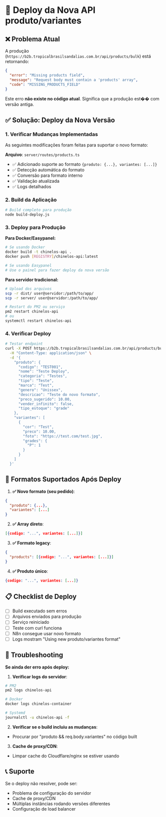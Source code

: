 # 🚀 Deploy da Nova API produto/variantes

## ❌ Problema Atual

A produção (`https://b2b.tropicalbrasilsandalias.com.br/api/products/bulk`) está retornando:

```json
{
  "error": "Missing products field",
  "message": "Request body must contain a 'products' array",
  "code": "MISSING_PRODUCTS_FIELD"
}
```

Este erro **não existe no código atual**. Significa que a produção est�� com versão antiga.

## ✅ Solução: Deploy da Nova Versão

### 1. Verificar Mudanças Implementadas

As seguintes modificações foram feitas para suportar o novo formato:

**Arquivo**: `server/routes/products.ts`

- ✅ Adicionado suporte ao formato `{produto: {...}, variantes: [...]}`
- ✅ Detecção automática do formato
- ✅ Conversão para formato interno
- ✅ Validação atualizada
- ✅ Logs detalhados

### 2. Build da Aplicação

```bash
# Build completo para produção
node build-deploy.js
```

### 3. Deploy para Produção

**Para Docker/Easypanel:**

```bash
# Se usando Docker
docker build -t chinelos-api .
docker push [REGISTRY]/chinelos-api:latest

# Se usando Easypanel
# Use o painel para fazer deploy da nova versão
```

**Para servidor tradicional:**

```bash
# Upload dos arquivos
scp -r dist/ user@servidor:/path/to/app/
scp -r server/ user@servidor:/path/to/app/

# Restart do PM2 ou serviço
pm2 restart chinelos-api
# ou
systemctl restart chinelos-api
```

### 4. Verificar Deploy

```bash
# Testar endpoint
curl -X POST https://b2b.tropicalbrasilsandalias.com.br/api/products/bulk \
  -H "Content-Type: application/json" \
  -d '{
    "produto": {
      "codigo": "TEST001",
      "nome": "Teste Deploy",
      "categoria": "Testes",
      "tipo": "Teste",
      "marca": "Test",
      "genero": "Unissex",
      "descricao": "Teste do novo formato",
      "preco_sugerido": 10.00,
      "vender_infinito": false,
      "tipo_estoque": "grade"
    },
    "variantes": [
      {
        "cor": "Test",
        "preco": 10.00,
        "foto": "https://test.com/test.jpg",
        "grades": {
          "P": 1
        }
      }
    ]
  }'
```

## 🔄 Formatos Suportados Após Deploy

1. **✅ Novo formato (seu pedido)**:

```json
{
  "produto": {...},
  "variantes": [...]
}
```

2. **✅ Array direto**:

```json
[{codigo: "...", variantes: [...]}]
```

3. **✅ Formato legacy**:

```json
{
  "products": [{codigo: "...", variantes: [...]}]
}
```

4. **✅ Produto único**:

```json
{codigo: "...", variantes: [...]}
```

## 📋 Checklist de Deploy

- [ ] Build executado sem erros
- [ ] Arquivos enviados para produção
- [ ] Serviço reiniciado
- [ ] Teste com curl funciona
- [ ] N8n consegue usar novo formato
- [ ] Logs mostram "Using new produto/variantes format"

## 🐛 Troubleshooting

**Se ainda der erro após deploy:**

1. **Verificar logs do servidor**:

```bash
# PM2
pm2 logs chinelos-api

# Docker
docker logs chinelos-container

# Systemd
journalctl -u chinelos-api -f
```

2. **Verificar se o build incluiu as mudanças**:

- Procurar por "produto && req.body.variantes" no código built

3. **Cache de proxy/CDN**:

- Limpar cache do Cloudflare/nginx se estiver usando

## 📞 Suporte

Se o deploy não resolver, pode ser:

- Problema de configuração do servidor
- Cache de proxy/CDN
- Múltiplas instâncias rodando versões diferentes
- Configuração de load balancer
